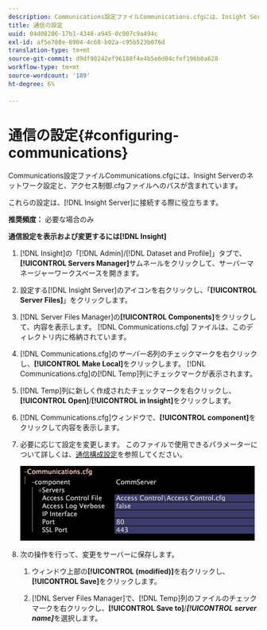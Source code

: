 ```yaml
---
description: Communications設定ファイルCommunications.cfgには、Insight Serverのネットワーク設定と、アクセス制御.cfgファイルへのパスが含まれています。
title: 通信の設定
uuid: 04d08206-17b1-4348-a945-0c907c9a494c
exl-id: af5e788e-8904-4c68-b02a-c95b523b076d
translation-type: tm+mt
source-git-commit: d9df90242ef96188f4e4b5e6d04cfef196b0a628
workflow-type: tm+mt
source-wordcount: '189'
ht-degree: 6%

---
```


# 通信の設定{#configuring-communications}

Communications設定ファイルCommunications.cfgには、Insight Serverのネットワーク設定と、アクセス制御.cfgファイルへのパスが含まれています。

これらの設定は、[!DNL Insight Server]に接続する際に役立ちます。

**推奨頻度：** 必要な場合のみ

**通信設定を表示および変更するには[!DNL Insight]**

1. [!DNL Insight]の「[!DNL Admin]/[!DNL Dataset and Profile]」タブで、**[!UICONTROL Servers Manager]**&#x200B;サムネールをクリックして、サーバーマネージャーワークスペースを開きます。
1. 設定する[!DNL Insight Server]のアイコンを右クリックし、「**[!UICONTROL Server Files]**」をクリックします。
1. [!DNL Server Files Manager]の&#x200B;**[!UICONTROL Components]**&#x200B;をクリックして、内容を表示します。 [!DNL Communications.cfg] ファイルは、このディレクトリ内に格納されています。
1. [!DNL Communications.cfg]の&#x200B;*サーバー名*&#x200B;列のチェックマークを右クリックし、**[!UICONTROL Make Local]**&#x200B;をクリックします。 [!DNL Communications.cfg]の[!DNL Temp]列にチェックマークが表示されます。
1. [!DNL Temp]列に新しく作成されたチェックマークを右クリックし、**[!UICONTROL Open]**/**[!UICONTROL in Insight]**&#x200B;をクリックします。
1. [!DNL Communications.cfg]ウィンドウで、**[!UICONTROL component]**&#x200B;をクリックして内容を表示します。
1. 必要に応じて設定を変更します。 このファイルで使用できるパラメーターについて詳しくは、[通信構成設定](../../../home/c-inst-svr/c-cfg-stgs-ref/c-comm-cfg-stgs.md#concept-aed00587c7a1432fb487bd154aaea6b1)を参照してください。

   ![ステップ情報](assets/cfg_communications_examplevalues.png)

1. 次の操作を行って、変更をサーバーに保存します。

   1. ウィンドウ上部の&#x200B;**[!UICONTROL (modified)]**&#x200B;を右クリックし、**[!UICONTROL Save]**&#x200B;をクリックします。

   1. [!DNL Server Files Manager]で、[!DNL Temp]列のファイルのチェックマークを右クリックし、**[!UICONTROL Save to]**/***[!UICONTROL server name]***&#x200B;を選択します。
